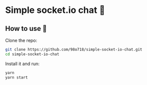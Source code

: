 # Simple socket.io chat 🚀

## How to use 🤔

Clone the repo:

```bash
git clone https://github.com/98o718/simple-socket-io-chat.git
cd simple-socket-io-chat
```

Install it and run:

```bash
yarn
yarn start
```
